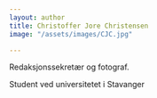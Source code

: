 ```yaml
---
layout: author
title: Christoffer Jore Christensen
image: "/assets/images/CJC.jpg"

---
```

Redaksjonssekretær og fotograf.

Student ved universitetet i Stavanger